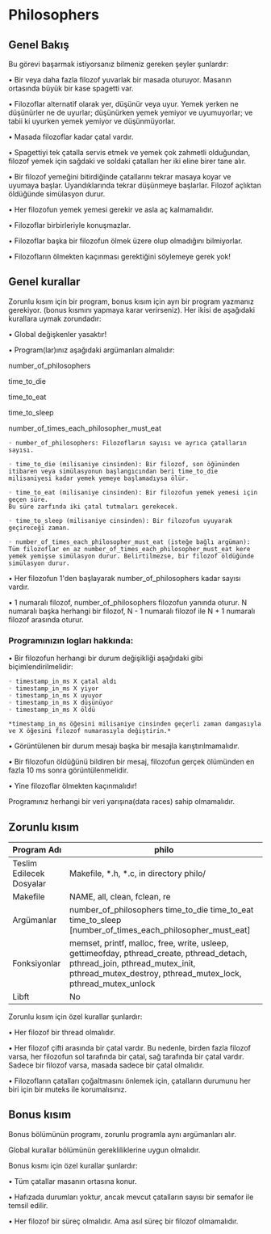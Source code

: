 # Philosophers

## Genel Bakış

Bu görevi başarmak istiyorsanız bilmeniz gereken şeyler şunlardır:

• Bir veya daha fazla filozof yuvarlak bir masada oturuyor.
Masanın ortasında büyük bir kase spagetti var.

• Filozoflar alternatif olarak yer, düşünür veya uyur.
Yemek yerken ne düşünürler ne de uyurlar;
düşünürken yemek yemiyor ve uyumuyorlar;
ve tabii ki uyurken yemek yemiyor ve düşünmüyorlar.

• Masada filozoflar kadar çatal vardır.

• Spagettiyi tek çatalla servis etmek ve yemek çok zahmetli olduğundan,
filozof yemek için sağdaki ve soldaki çatalları her iki eline birer tane alır.

• Bir filozof yemeğini bitirdiğinde çatallarını tekrar masaya koyar ve
uyumaya başlar. Uyandıklarında tekrar düşünmeye başlarlar. Filozof açlıktan öldüğünde simülasyon durur.

• Her filozofun yemek yemesi gerekir ve asla aç kalmamalıdır.

• Filozoflar birbirleriyle konuşmazlar.

• Filozoflar başka bir filozofun ölmek üzere olup olmadığını bilmiyorlar.

• Filozofların ölmekten kaçınması gerektiğini söylemeye gerek yok!

## Genel kurallar

Zorunlu kısım için bir program, bonus kısım için ayrı bir program yazmanız gerekiyor.
(bonus kısmını yapmaya karar verirseniz). Her ikisi de aşağıdaki kurallara uymak zorundadır:

• Global değişkenler yasaktır!

• Program(lar)ınız aşağıdaki argümanları almalıdır:

number_of_philosophers

time_to_die

time_to_eat

time_to_sleep

number_of_times_each_philosopher_must_eat

	◦ number_of_philosophers: Filozofların sayısı ve ayrıca çatalların sayısı.

	◦ time_to_die (milisaniye cinsinden): Bir filozof, son öğününden itibaren veya simülasyonun başlangıcından beri time_to_die milisaniyesi kadar yemek yemeye başlamadıysa ölür.

	◦ time_to_eat (milisaniye cinsinden): Bir filozofun yemek yemesi için geçen süre.
	Bu süre zarfında iki çatal tutmaları gerekecek.

	◦ time_to_sleep (milisaniye cinsinden): Bir filozofun uyuyarak geçireceği zaman.

	◦ number_of_times_each_philosopher_must_eat (isteğe bağlı argüman): Tüm filozoflar en az number_of_times_each_philosopher_must_eat kere yemek yemişse simülasyon durur. Belirtilmezse, bir filozof öldüğünde simülasyon durur.

• Her filozofun 1'den başlayarak number_of_philosophers kadar sayısı vardır.

• 1 numaralı filozof, number_of_philosophers filozofun yanında oturur.
N numaralı başka herhangi bir filozof, N - 1 numaralı filozof ile N + 1 numaralı filozof arasında oturur.

### Programınızın logları hakkında:

• Bir filozofun herhangi bir durum değişikliği aşağıdaki gibi biçimlendirilmelidir:

	◦ timestamp_in_ms X çatal aldı
	◦ timestamp_in_ms X yiyor
	◦ timestamp_in_ms X uyuyor
	◦ timestamp_in_ms X düşünüyor
	◦ timestamp_in_ms X öldü

	*timestamp_in_ms öğesini milisaniye cinsinden geçerli zaman damgasıyla ve X öğesini filozof numarasıyla değiştirin.*

• Görüntülenen bir durum mesajı başka bir mesajla karıştırılmamalıdır.

• Bir filozofun öldüğünü bildiren bir mesaj, filozofun gerçek ölümünden en fazla 10 ms sonra görüntülenmelidir.

• Yine filozoflar ölmekten kaçınmalıdır!

Programınız herhangi bir veri yarışına(data races) sahip olmamalıdır.

## Zorunlu kısım

|  Program Adı |  philo |
|---|---|
| Teslim Edilecek Dosyalar |   Makefile, *.h, *.c, in directory philo/ |
| Makefile | NAME, all, clean, fclean, re |
| Argümanlar | number_of_philosophers time_to_die time_to_eat time_to_sleep [number_of_times_each_philosopher_must_eat]  |
| Fonksiyonlar  | memset, printf, malloc, free, write, usleep, gettimeofday, pthread_create, pthread_detach, pthread_join, pthread_mutex_init, pthread_mutex_destroy, pthread_mutex_lock, pthread_mutex_unlock |
| Libft | No  |

Zorunlu kısım için özel kurallar şunlardır:

• Her filozof bir thread olmalıdır.

• Her filozof çifti arasında bir çatal vardır. Bu nedenle, birden fazla filozof varsa, her filozofun sol tarafında bir çatal, sağ tarafında bir çatal vardır. Sadece bir filozof varsa, masada sadece bir çatal olmalıdır.

• Filozofların çatalları çoğaltmasını önlemek için, çatalların durumunu her biri için bir muteks ile korumalısınız.

## Bonus kısım

Bonus bölümünün programı, zorunlu programla aynı argümanları alır.

Global kurallar bölümünün gerekliliklerine uygun olmalıdır.

Bonus kısmı için özel kurallar şunlardır:

• Tüm çatallar masanın ortasına konur.

• Hafızada durumları yoktur, ancak mevcut çatalların sayısı bir semafor ile temsil edilir.

• Her filozof bir süreç olmalıdır. Ama asıl süreç bir filozof olmamalıdır.